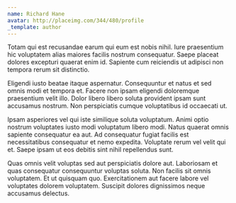 ```yaml
---
name: Richard Hane
avatar: http://placeimg.com/344/480/profile
_template: author
---
```

Totam qui est recusandae earum qui eum est nobis nihil. Iure praesentium hic voluptatem alias maiores facilis nostrum consequatur. Saepe placeat dolores excepturi quaerat enim id. Sapiente cum reiciendis ut adipisci non tempora rerum sit distinctio.
  
Eligendi iusto beatae itaque aspernatur. Consequuntur et natus et sed omnis modi et tempora et. Facere non ipsam eligendi doloremque praesentium velit illo. Dolor libero libero soluta provident ipsam sunt accusamus nostrum. Non perspiciatis cumque voluptatibus id occaecati ut.
  
Ipsam asperiores vel qui iste similique soluta voluptatum. Animi optio nostrum voluptates iusto modi voluptatum libero modi. Natus quaerat omnis sapiente consequatur ea aut. Ad consequatur fugiat facilis est necessitatibus consequatur et nemo expedita. Voluptate rerum vel velit qui et. Saepe ipsam ut eos debitis sint nihil repellendus sunt.
  
Quas omnis velit voluptas sed aut perspiciatis dolore aut. Laboriosam et quas consequatur consequuntur voluptas soluta. Non facilis sit omnis voluptatem. Et ut quisquam quo. Exercitationem aut facere labore vel voluptates dolorem voluptatem. Suscipit dolores dignissimos neque accusamus delectus.
